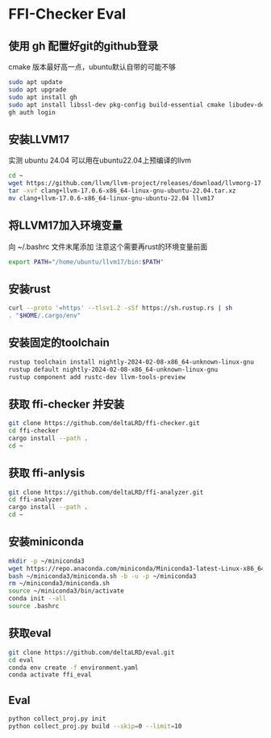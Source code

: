 # FFI-Checker Eval

## 使用 gh 配置好git的github登录
cmake 版本最好高一点，ubuntu默认自带的可能不够
```bash
sudo apt update
sudo apt upgrade
sudo apt install gh 
sudo apt install libssl-dev pkg-config build-essential cmake libudev-dev graphviz libzstd-dev libtinfo-dev libxml2-dev -y
gh auth login
```

## 安装LLVM17
实测 ubuntu 24.04 可以用在ubuntu22.04上预编译的llvm
```bash
cd ~
wget https://github.com/llvm/llvm-project/releases/download/llvmorg-17.0.6/clang+llvm-17.0.6-x86_64-linux-gnu-ubuntu-22.04.tar.xz
tar -xvf clang+llvm-17.0.6-x86_64-linux-gnu-ubuntu-22.04.tar.xz
mv clang+llvm-17.0.6-x86_64-linux-gnu-ubuntu-22.04 llvm17
```

## 将LLVM17加入环境变量

向 ~/.bashrc 文件末尾添加
注意这个需要再rust的环境变量前面
```bash
export PATH="/home/ubuntu/llvm17/bin:$PATH"
```

## 安装rust

```bash
curl --proto '=https' --tlsv1.2 -sSf https://sh.rustup.rs | sh
. "$HOME/.cargo/env"
```

## 安装固定的toolchain

```bash
rustup toolchain install nightly-2024-02-08-x86_64-unknown-linux-gnu
rustup default nightly-2024-02-08-x86_64-unknown-linux-gnu
rustup component add rustc-dev llvm-tools-preview
```

## 获取 ffi-checker 并安装

```bash
git clone https://github.com/deltaLRD/ffi-checker.git
cd ffi-checker
cargo install --path .
cd ~
```

## 获取 ffi-anlysis

```bash
git clone https://github.com/deltaLRD/ffi-analyzer.git
cd ffi-analyzer
cargo install --path .
cd ~
```

## 安装miniconda

```bash
mkdir -p ~/miniconda3
wget https://repo.anaconda.com/miniconda/Miniconda3-latest-Linux-x86_64.sh -O ~/miniconda3/miniconda.sh
bash ~/miniconda3/miniconda.sh -b -u -p ~/miniconda3
rm ~/miniconda3/miniconda.sh
source ~/miniconda3/bin/activate
conda init --all
source .bashrc
```

## 获取eval

```bash
git clone https://github.com/deltaLRD/eval.git
cd eval
conda env create -f environment.yaml
conda activate ffi_eval 
```

## Eval
```bash
python collect_proj.py init
python collect_proj.py build --skip=0 --limit=10
```